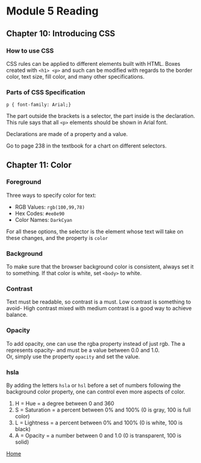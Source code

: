 # Module 5 Reading

## Chapter 10: Introducing CSS

### How to use CSS

CSS rules can be applied to different elements built with HTML. Boxes created with `<h1> <p>` and such can be modified with regards to the border color, text size, fill color, and many other specifications. 

### Parts of CSS Specification

`p { font-family: Arial;}`

The part outside the brackets is a selector, the part inside is the declaration. This rule says that all `<p>` elements should be shown in Arial font. 

Declarations are made of a property and a value. 

Go to page 238 in the textbook for a chart on different selectors. 

## Chapter 11: Color

### Foreground

Three ways to specify color for text:

- RGB Values: `rgb(100,99,78)`
- Hex Codes: `#ee8e90`
- Color Names: `DarkCyan`

For all these options, the selector is the element whose text will take on these changes, and the property is `color`

### Background

To make sure that the browser background color is consistent, always set it to something. If that color is white, set `<body>` to white. 

### Contrast

Text must be readable, so contrast is a must. Low contrast is something to avoid- High contrast mixed with medium contrast is a good way to achieve balance.  

### Opacity

To add opacity, one can use the rgba property instead of just rgb. The a represents opacity- and must be a value between 0.0 and 1.0.  
Or, simply use the property `opacity` and set the value. 

### hsla

By adding the letters `hsla` or `hsl` before a set of numbers following the background color property, one can control even more aspects of color.  
1. H = Hue = a degree between 0 and 360
1. S = Saturation = a percent between 0% and 100% (0 is gray, 100 is full color)
1. L = Lightness = a percent between 0% and 100% (0 is white, 100 is black)
1. A = Opacity = a number between 0 and 1.0 (0 is transparent, 100 is solid)

[Home](https://peymade.github.io/reading-notes/)
